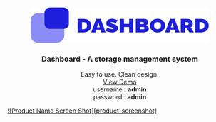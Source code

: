 <!-- PROJECT LOGO -->
<br />
<p align="center">
  <a href="https://github.com/devnart/gestion-inventaire">
    <img src="images/logo_dark.svg" alt="Logo" width="400" height="80">
  </a>

  <h3 align="center">Dashboard - A storage management system</h3>

  <p align="center">
    Easy to use. Clean design.
    <br />
    <a href="https://dashboard-on.herokuapp.com">View Demo</a>
  <br>
  username : <strong>admin</strong> <br>
  password : <strong>admin</strong>
  </p>
</p>

[![Product Name Screen Shot][product-screenshot]](https://example.com)
